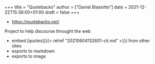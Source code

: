 +++
title = "Quotebacks"
author = ["Daniel Biasiotto"]
date = 2021-12-22T15:36:00+01:00
draft = false
+++

-   <https://quotebacks.net/>

Project to help discourse throught the web

-   embed [quotes]({{< relref "20210604132601-cit.md" >}}) from other sites
-   exports to markdown
-   exports to image